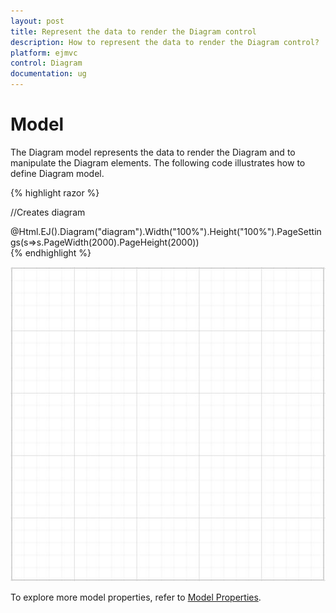 ```yaml
---
layout: post
title: Represent the data to render the Diagram control
description: How to represent the data to render the Diagram control?
platform: ejmvc
control: Diagram
documentation: ug
---
```


# Model

The Diagram model represents the data to render the Diagram and to manipulate the Diagram elements. The following code illustrates how to define Diagram model.

{% highlight razor %}

  //Creates diagram
  <div>
     @Html.EJ().Diagram("diagram").Width("100%").Height("100%").PageSettings(s=>s.PageWidth(2000).PageHeight(2000))
  </div>
{% endhighlight %}

![](/aspnetmvc/Diagram/Model_images/Model_img1.png)

To explore more model properties, refer to [Model Properties](/js/api/ejdiagram#members "Model Properties").